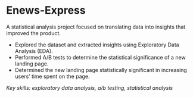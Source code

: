 # Enews-Express
A statistical analysis project focused on translating data into insights that improved the product.
  * Explored the dataset and extracted insights using Exploratory Data Analysis (EDA).
  * Performed A/B tests to determine the statistical significance of a new landing page.
  * Determined the new landing page statistically significant in increasing users’ time spent on the page. 

*Key skills: exploratory data analysis, a/b testing, statistical analysis*
